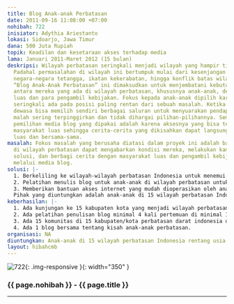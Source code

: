 ```yaml
---
title: Blog Anak-anak Perbatasan
date: 2011-09-16 11:08:00 +07:00
nohibah: 722
inisiator: Adythia Ariestanto
lokasi: Sidoarjo, Jawa Timur
dana: 500 Juta Rupiah
topik: Keadilan dan kesetaraan akses terhadap media
lama: Januari 2011-Maret 2012 (15 bulan)
deskripsi: Wilayah perbatasan seringkali menjadi wilayah yang hampir tidak terperhatikan.
  Padahal permasalahan di wilayah ini bertumpuk mulai dari kesenjangan sosial dengan
  negara-negara tetangga, ikatan kekerabatan, hingga konflik batas wilayah. Proyek
  “Blog Anak-Anak Perbatasan” ini dimaksudkan untuk menjembatani kebutuhan informasi
  antara mereka yang ada di wilayah perbatasan, khususnya anak-anak, dengan masyarakat
  luas dan para pengambil kebijakan. Fokus kepada anak-anak dipilih karena anak-anak
  seringkali ada pada posisi paling rentan dari sebuah masalah. Ketika orang-orang
  dewasa bisa memilih sendiri berbagai saluran untuk menyuarakan pendapat, anak-anak
  malah sering terpinggirkan dan tidak dihargai pilihan-pilihannya. Sementara alasana
  pemilihan media blog yang dipakai adalah karena aksesnya yang bisa terbuka kepada
  masyarakat luas sehingga cerita-cerita yang dikisahkan dapat langsung diakses secara
  luas dan bersama-sama.
masalah: Fokus masalah yang berusaha diatasi dalam proyek ini adalah bagaimana anak-anak
  di wilayah perbatasan dapat mengabarkan kondisi mereka, melakukan kampanye, mengusulkan
  solusi, dan berbagi cerita dengan masyarakat luas dan pengambil kebijakan negara
  melalui media blog.
solusi: |-
  1. Berkeliling ke wilayah-wilayah perbatasan Indonesia untuk menemui komunitas anak-anak dan mengetahui dengan pasti kesulitan-kesulitan yang mereka alami.
  2. Pelatihan menulis blog untuk anak-anak di wilayah perbatasan untuk bisa mengabarkan kisah mereka melalui media blog.
  3. Memberikan bantuan akses internet yang mudah dioperasikan oleh anak-anak di wilayah perbatasan
  Pihak yang diuntungkan adalah anak-anak di 15 wilayah perbatasan Indonesia rentang usia 12-18 tahun.
keberhasilan: |-
  1. Ada kunjungan ke 15 kabupaten kota yang menjadi wilayah perbatasan darat Indonesia dengan negara lain.
  2. Ada pelatihan penulisan blog minimal 4 kali pertemuan di minimal 1 komunitas anak di tiap kabupaten/kota perbatasan darat Indonesia dengan negara lain.
  3. Ada 15 komunitas di 15 kabupaten/kota perbatasan darat indonesia dengan negara lain yang mendapat bantuan akses internet.
  4. Ada 1 blog bersama tentang kisah anak-anak perbatasan.
organisasi: NA
diuntungkan: Anak-anak di 15 wilayah perbatasan Indonesia rentang usia 12-18 tahun.
layout: hibahcmb
---
```


![722](/static/img/hibahcmb/722.png){: .img-responsive }{: width="350" }

### {{ page.nohibah }} - {{ page.title }}

---

